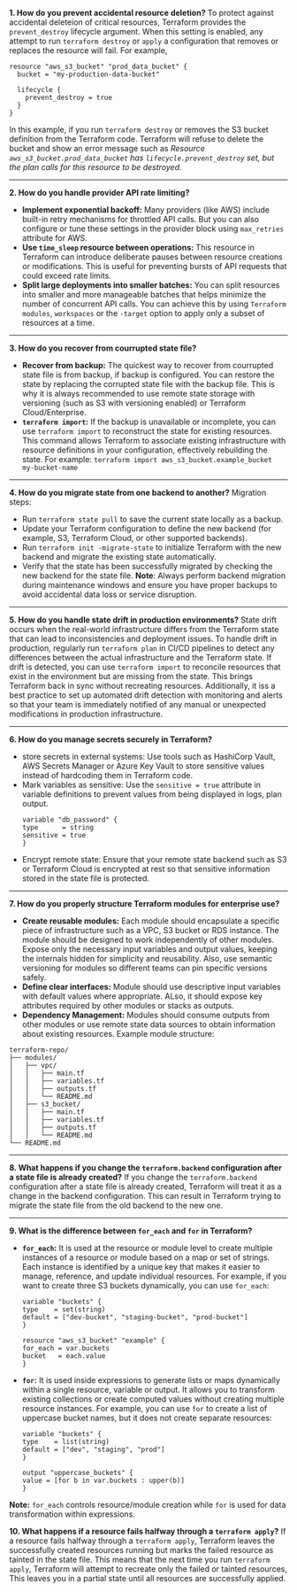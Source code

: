 **1. How do you prevent accidental resource deletion?**
To protect against accidental deleteion of critical resources, Terraform provides the `prevent_destroy` lifecycle argument. When this setting is enabled, any attempt to run `terraform destroy` or `apply` a configuration that removes or replaces the resource will fail. For example,
```
resource "aws_s3_bucket" "prod_data_bucket" {
  bucket = "my-production-data-bucket"

  lifecycle {
    prevent_destroy = true
  }
}
```
In this example, if you run `terraform destroy` or removes the S3 bucket definition from the Terraform code. Terraform will refuse to delete the bucket and show an error message such as *Resource `aws_s3_bucket.prod_data_bucket` has `lifecycle.prevent_destroy` set, but the plan calls for this resource to be destroyed.* 

---

**2. How do you handle provider API rate limiting?**
- **Implement exponential backoff:** Many providers (like AWS) include built-in retry mechanisms for throttled API calls. But you can also configure or tune these settings in the provider block using `max_retries` attribute for AWS.
- **Use `time_sleep` resource between operations:** This resource in Terraform can introduce deliberate pauses between resource creations or modifications. This is useful for preventing bursts of API requests that could exceed rate limits.
- **Split large deployments into smaller batches:** You can split resources into smaller and more manageable batches that helps minimize the number of concurrent API calls. You can achieve this by using `Terraform modules`, `workspaces` or the `-target` option to apply only a subset of resources at a time.

---

**3. How do you recover from courrupted state file?**
- **Recover from backup:** The quickest way to recover from courrupted state file is from backup, if backup is configured. You can restore the state by replacing the corrupted state file with the backup file. This is why it is always recommended to use remote state storage with versioning (such as S3 with versioning enabled) or Terraform Cloud/Enterprise.
- **`terraform import`:** If the backup is unavailable or incomplete, you can use `terraform import` to reconstruct the state for existing resources. This command allows Terraform to associate existing infrastructure with resource definitions in your configuration, effectively rebuilding the state. For example: `terraform import aws_s3_bucket.example_bucket my-bucket-name`

---

**4. How do you migrate state from one backend to another?**
Migration steps:
- Run `terraform state pull` to save the current state locally as a backup.
- Update your Terraform configuration to define the new backend (for example, S3, Terraform Cloud, or other supported backends).
- Run `terraform init -migrate-state` to initialize Terraform with the new backend and migrate the existing state automatically.
- Verify that the state has been successfully migrated by checking the new backend for the state file.
**Note**: Always perform backend migration during maintenance windows and ensure you have proper backups to avoid accidental data loss or service disruption.

---

**5. How do you handle state drift in production environments?**
State drift occurs when the real-world infrastructure differs from the Terraform state that can lead to inconsistencies and deployment issues. To handle drift in production, regularly run `terraform plan` in CI/CD pipelines to detect any differences between the actual infrastructure and the Terraform state.
If drift is detected, you can use `terraform import` to reconcile resources that exist in the environment but are missing from the state. This brings Terraform back in sync without recreating resources. 
Additionally, it iss a best practice to set up automated drift detection with monitoring and alerts so that your team is immediately notified of any manual or unexpected modifications in production infrastructure.

---

**6. How do you manage secrets securely in Terraform?**
- store secrets in external systems: Use tools such as  HashiCorp Vault, AWS Secrets Manager or Azure Key Vault to store sensitive values instead of hardcoding them in Terraform code.
- Mark variables as sensitive: Use the `sensitive = true` attribute in variable definitions to prevent values from being displayed in logs, plan output.
    ```
    variable "db_password" {
    type      = string
    sensitive = true
    }
    ```
- Encrypt remote state: Ensure that your remote state backend such as S3 or Terraform Cloud is encrypted at rest so that sensitive information stored in the state file is protected.

---

**7. How do you properly structure Terraform modules for enterprise use?**
- **Create reusable modules:** Each module should encapsulate a specific piece of infrastructure such as a VPC, S3 bucket or RDS instance. The module should be designed to work independently of other modules. Expose only the necessary input variables and output values, keeping the internals hidden for simplicity and reusability. Also, use semantic versioning for modules so different teams can pin specific versions safely.
- **Define clear interfaces:** Module should use descriptive input variables with default values where appropriate. ALso, it should expose key attributes required by other modules or stacks as outputs.
- **Dependency Management:** Modules should consume outputs from other modules or use remote state data sources to obtain information about existing resources. 
Example module structure:
```
terraform-repo/
├── modules/
│   ├── vpc/
│   │   ├── main.tf
│   │   ├── variables.tf
│   │   ├── outputs.tf
│   │   └── README.md
│   ├── s3_bucket/
│   │   ├── main.tf
│   │   ├── variables.tf
│   │   ├── outputs.tf
│   │   └── README.md
└── README.md
```

---

**8. What happens if you change the `terraform.backend` configuration after a state file is already created?**
If you change the `terraform.backend` configuration after a state file is already created, Terraform will treat it as a change in the backend configuration. This can result in Terraform trying to migrate the state file from the old backend to the new one.

---

**9. What is the difference between `for_each` and `for` in Terraform?**
- **`for_each`:** It is used at the resource or module level to create multiple instances of a resource or module based on a map or set of strings. Each instance is identified by a unique key that makes it easier to manage, reference, and update individual resources. For example, if you want to create three S3 buckets dynamically, you can use `for_each`:
    ```
    variable "buckets" {
    type    = set(string)
    default = ["dev-bucket", "staging-bucket", "prod-bucket"]
    }

    resource "aws_s3_bucket" "example" {
    for_each = var.buckets
    bucket   = each.value
    }
    ```
- **`for`:** It is used inside expressions to generate lists or maps dynamically within a single resource, variable or output. It allows you to transform existing collections or create computed values without creating multiple resource instances. For example, you can use `for` to create a list of uppercase bucket names, but it does not create separate resources:
    ```
    variable "buckets" {
    type    = list(string)
    default = ["dev", "staging", "prod"]
    }

    output "uppercase_buckets" {
    value = [for b in var.buckets : upper(b)]
    }
    ```
**Note:** `for_each` controls resource/module creation while `for` is used for data transformation within expressions.

**10. What happens if a resource fails halfway through a `terraform apply`?**
If a resource fails halfway through a `terraform apply`, Terraform leaves the successfully created resources running but marks the failed resource as tainted in the state file. This means that the next time you run `terraform apply`, Terraform will attempt to recreate only the failed or tainted resources, This leaves you in a partial state until all resources are successfully applied.

